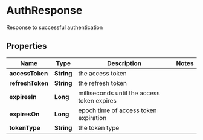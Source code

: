 

# AuthResponse

Response to successful authentication

## Properties

| Name | Type | Description | Notes |
|------------ | ------------- | ------------- | -------------|
|**accessToken** | **String** | the access token |  |
|**refreshToken** | **String** | the refresh token |  |
|**expiresIn** | **Long** | milliseconds until the access token expires |  |
|**expiresOn** | **Long** | epoch time of access token expiration |  |
|**tokenType** | **String** | the token type |  |



